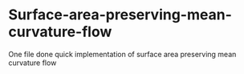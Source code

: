# Surface-area-preserving-mean-curvature-flow
One file done quick implementation of  surface area preserving mean curvature flow
